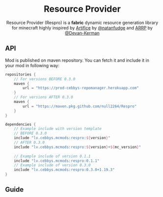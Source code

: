 <h1 align="center">Resource Provider</h1>

<p align="center">
Resource Provider (Respro) is a <strong>fabric</strong> dynamic resource generation library for
minecraft highly inspired by 
<a href="https://github.com/natanfudge/artifice">Artifice</a>
by <a href="https://github.com/natanfudge">@natanfudge</a> and
<a href="https://github.com/Devan-Kerman/ARRP">ARRP</a>
by <a href="https://github.com/Devan-Kerman">@Devan-Kerman</a>
</p>

## API
Mod is published on maven repository. You can fetch it and
include it in your mod in following way:

```groovy
repositories {
    // For versions BEFORE 0.3.0
    maven {
        url = "https://prod-cebbys-repomanager.herokuapp.com"
    }
    // For versions AFTER 0.3.0
    maven {
        url = "https://maven.pkg.github.com/null2264/Respro"
    }
}

dependencies {
    // Example include with version template
    // BEFORE 0.3.0
    include "lv.cebbys.mcmods:respro:${version}"
    // AFTER 0.3.0
    include "lv.cebbys.mcmods:respro:${version}+${mc_version}"
    
    // Example include of version 0.1.1
    include "lv.cebbys.mcmods:respro:0.1.1"
    // Example include of version 0.3.0
    include "lv.cebbys.mcmods:respro:0.3.0+1.19.3"
}
```

## Guide
